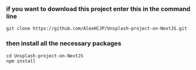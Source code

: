 ### if you want to download this project enter this in the command line

```
git clone https://github.com/AlexHCJP/Unsplash-project-on-NextJS.git
```

### then install all the necessary packages
```
cd Unsplash-project-on-NextJS
npm install
```